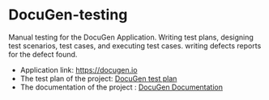 # DocuGen-testing
Manual testing for the DocuGen Application.
Writing test plans, designing test scenarios, test cases, and executing test cases.
writing defects reports for the defect found.

* Application link: https://docugen.io
* The test plan of the project: [DocuGen test plan](https://docs.google.com/document/d/1BmNw9GxTU84f-MgoTQvssBUgbQJ7DWMtmyOFf2qHyXA/edit?usp=sharing)
* The documentation of the project :  [DocuGen Documentation ](https://docs.google.com/spreadsheets/d/1SDb2gBIfMpKjuarUiWaCZNa3mOe5iuofz1U1WybZMUw/edit?usp=sharing)
  

